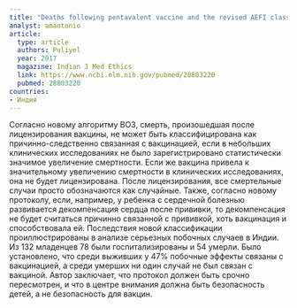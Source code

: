 ```yaml
---
title: "Deaths following pentavalent vaccine and the revised AEFI classification"
analyst: amantonio
article:
  type: article
  authors: Puliyel
  year: 2017
  magazine: Indian J Med Ethics
  link: https://www.ncbi.nlm.nih.gov/pubmed/28803220
  pubmed: 28803220
countries:
- Индия
---
```


Согласно новому алгоритму ВОЗ, смерть, произошедшая после лицензирования вакцины, не может быть классифицирована как причинно-следственно связанная с вакцинацией, если в небольших клинических исследованиях не было зарегистрировано статистически значимое увеличение смертности. Если же вакцина привела к значительному увеличению смертности в клинических исследованиях, онa не будет лицензирована. После лицензирования, все смертельные случаи просто обозначаются как случайные.
Также, согласно новому протоколу, если, например, у ребенка с сердечной болезнью развивается декомпенсация сердца после прививки, то декомпенсация не будет считаться причинно связанной с прививкой, хоть вакцинация и способствовала ей.
Последствия новой классификации проиллюстрированы в анализе серьезных побочных случаев в Индии. Из 132 младенцев 78 были госпитализированы и 54 умерли. Было установлено, что среди выживших у 47% побочные эффекты связаны с вакцинацией, а среди умерших ни один случай не был связан с вакциной.
Автор заключает, что протокол должен быть срочно пересмотрен, и что в центре внимания должна быть безопасность детей, а не безопасность для вакцин.

